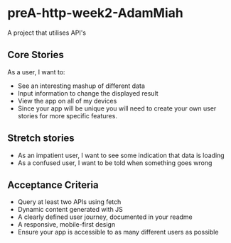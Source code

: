 # preA-http-week2-AdamMiah
A project that utilises API's 

## Core Stories 
As a user, I want to:

- See an interesting mashup of different data
- Input information to change the displayed result
- View the app on all of my devices
- Since your app will be unique you will need to create your own user stories for more specific features.

## Stretch stories 
- As an impatient user, I want to see some indication that data is loading
- As a confused user, I want to be told when something goes wrong
## Acceptance Criteria 
- Query at least two APIs using fetch
- Dynamic content generated with JS
- A clearly defined user journey, documented in your readme
- A responsive, mobile-first design
- Ensure your app is accessible to as many different users as possible
